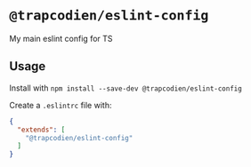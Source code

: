 # `@trapcodien/eslint-config`
My main eslint config for TS

## Usage

Install with `npm install --save-dev @trapcodien/eslint-config`

Create a `.eslintrc` file with: 

```json
{
  "extends": [
    "@trapcodien/eslint-config"
  ]
}
```
